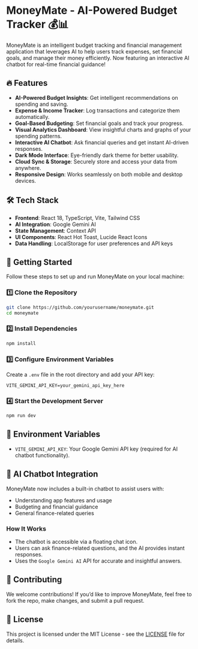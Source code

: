 # MoneyMate - AI-Powered Budget Tracker 💰📊

MoneyMate is an intelligent budget tracking and financial management application that leverages AI to help users track expenses, set financial goals, and manage their money efficiently. Now featuring an interactive AI chatbot for real-time financial guidance!

## 🔥 Features

- **AI-Powered Budget Insights**: Get intelligent recommendations on spending and saving.
- **Expense & Income Tracker**: Log transactions and categorize them automatically.
- **Goal-Based Budgeting**: Set financial goals and track your progress.
- **Visual Analytics Dashboard**: View insightful charts and graphs of your spending patterns.
- **Interactive AI Chatbot**: Ask financial queries and get instant AI-driven responses.
- **Dark Mode Interface**: Eye-friendly dark theme for better usability.
- **Cloud Sync & Storage**: Securely store and access your data from anywhere.
- **Responsive Design**: Works seamlessly on both mobile and desktop devices.

## 🛠 Tech Stack

- **Frontend**: React 18, TypeScript, Vite, Tailwind CSS
- **AI Integration**: Google Gemini AI
- **State Management**: Context API
- **UI Components**: React Hot Toast, Lucide React Icons
- **Data Handling**: LocalStorage for user preferences and API keys

## 🚀 Getting Started

Follow these steps to set up and run MoneyMate on your local machine:

### 1️⃣ Clone the Repository
```bash
git clone https://github.com/yourusername/moneymate.git
cd moneymate
```

### 2️⃣ Install Dependencies
```bash
npm install
```

### 3️⃣ Configure Environment Variables
Create a `.env` file in the root directory and add your API key:
```env
VITE_GEMINI_API_KEY=your_gemini_api_key_here
```

### 4️⃣ Start the Development Server
```bash
npm run dev
```

## 🔑 Environment Variables

- `VITE_GEMINI_API_KEY`: Your Google Gemini API key (required for AI chatbot functionality).

## 💬 AI Chatbot Integration

MoneyMate now includes a built-in chatbot to assist users with:
- Understanding app features and usage
- Budgeting and financial guidance
- General finance-related queries

### How It Works
- The chatbot is accessible via a floating chat icon.
- Users can ask finance-related questions, and the AI provides instant responses.
- Uses the `Google Gemini AI` API for accurate and insightful answers.

## 🤝 Contributing

We welcome contributions! If you’d like to improve MoneyMate, feel free to fork the repo, make changes, and submit a pull request.

## 📝 License

This project is licensed under the MIT License - see the [LICENSE](LICENSE) file for details.

